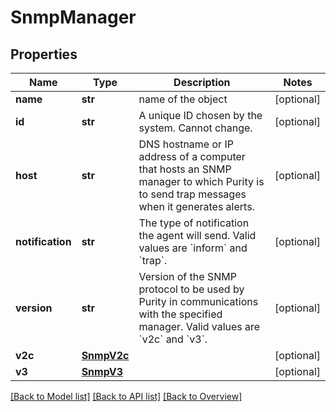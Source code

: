# SnmpManager

## Properties
Name | Type | Description | Notes
------------ | ------------- | ------------- | -------------
**name** | **str** | name of the object | [optional] 
**id** | **str** | A unique ID chosen by the system. Cannot change. | [optional] 
**host** | **str** | DNS hostname or IP address of a computer that hosts an SNMP manager to which Purity is to send trap messages when it generates alerts. | [optional] 
**notification** | **str** | The type of notification the agent will send. Valid values are &#x60;inform&#x60; and &#x60;trap&#x60;. | [optional] 
**version** | **str** | Version of the SNMP protocol to be used by Purity in communications with the specified manager. Valid values are &#x60;v2c&#x60; and &#x60;v3&#x60;. | [optional] 
**v2c** | [**SnmpV2c**](SnmpV2c.md) |  | [optional] 
**v3** | [**SnmpV3**](SnmpV3.md) |  | [optional] 

[[Back to Model list]](index.md#documentation-for-models) [[Back to API list]](index.md#endpoint-properties) [[Back to Overview]](index.md)



